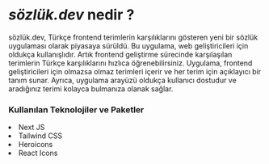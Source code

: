 <h1><i>sözlük.dev</i> nedir ?</h1>
<p>sözlük.dev, Türkçe frontend terimlerin karşılıklarını gösteren yeni bir sözlük uygulaması olarak piyasaya sürüldü. Bu uygulama, web geliştiricileri için oldukça kullanışlıdır. Artık frontend geliştirme sürecinde karşılaşılan terimlerin Türkçe karşılıklarını hızlıca öğrenebilirsiniz. Uygulama, frontend geliştiricileri için olmazsa olmaz terimleri içerir ve her terim için açıklayıcı bir tanım sunar. Ayrıca, uygulama arayüzü oldukça kullanıcı dostudur ve aradığınız terimi kolayca bulmanıza olanak sağlar.</p>

<h3>Kullanılan Teknolojiler ve Paketler</h3>

<li>Next JS</li>
<li>Tailwind CSS</li>
<li>Heroicons</li>
<li>React Icons</li>

